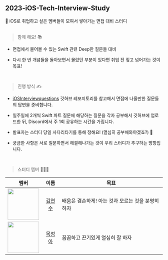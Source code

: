 ## 2023-iOS-Tech-Interview-Study

🍎 iOS로 취업하고 싶은 멤버들이 모여서 쌓아가는 면접 대비 스터디  
<br/>

> 함께 해요! 📚

- 면접에서 물어볼 수 있는 Swift 관련 Deep한 질문들 대비

- 다시 한 번 개념들을 돌아보면서 몰랐던 부분이 있다면 취업 전 짚고 넘어가는 것이 목표!   
<br>


> 진행 방식 ✍

- [iOSInterviewquestions](https://github.com/JeaSungLEE/iOSInterviewquestions) 깃허브 레포지토리를 참고해서 면접에 나올만한 질문들의 답변을 준비합니다.

- 일주일에 2개씩 Swift 파트 질문에 해당하는 질문을 각자 공부해서 깃허브에 업로드한 뒤, Discord에서 주 1회 공유하는 시간을 가집니다.

- 발표자는 스터디 당일 사다리타기를 통해 정해요! (열심히 공부해와야겠죠?) 🙌 

- 궁금한 사항은 서로 질문하면서 해결해나가는 것이 우리 스터디가 추구하는 뱡항입니다.  

<br/>


> 스터디 멤버 🙍🏻‍♀️

| 멤버 | 이름 | 목표 |
| ------------- | :-------------: | ------------- |
| <img src="https://github.com/yeonsu0-0/WEATHER-WEAR/assets/107970815/41f78829-ee61-4007-b019-77d10ffc1410" width="100" height="100"/>  | [김연수](https://github.com/yeonsu0-0) | 배움은 겸손하게! 아는 것과 모르는 것을 분명히 하자|
| <img src="https://github.com/GDSC-SWU/2023-iOS-Tech-Interview-Study/assets/87655596/f86f8c8d-ef74-4ce3-baf1-a9ac57681784" width="100" height="100"/>  | [목정아](https://github.com/AlwaysFighting?tab=repositories) | 꼼꼼하고 끈기있게 열심히 잘 하자 |
